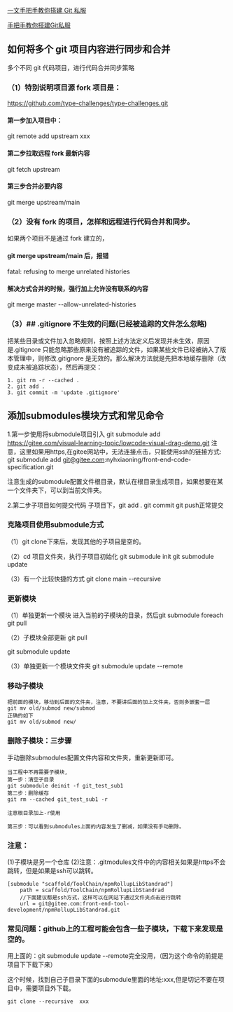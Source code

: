 [一文手把手教你搭建 Git 私服](https://programmercarl.com/qita/gitserver.html)

[手把手教你搭建Git私服](./../16%E5%89%8D%E7%AB%AF%E6%8B%93%E5%B1%95%E7%9F%A5%E8%AF%86%E5%AD%A6%E4%B9%A0/000%E5%A6%82%E4%BD%95%E6%90%AD%E5%BB%BAGit%E7%A7%81%E6%9C%8D.md)
## 如何将多个 git 项目内容进行同步和合并

多个不同 git 代码项目，进行代码合并同步策略

### （1）特别说明项目源 fork 项目是：

https://github.com/type-challenges/type-challenges.git

#### 第一步加入项目中：

git remote add upstream xxx

#### 第二步拉取远程 fork 最新内容

git fetch upstream

#### 第三步合并必要内容

git merge upstream/main

### （2）没有 fork 的项目，怎样和远程进行代码合并和同步。

如果两个项目不是通过 fork 建立的，

#### git merge upstream/main 后，报错

fatal: refusing to merge unrelated histories

#### 解决方式合并的时候，强行加上允许没有联系的内容

git merge master --allow-unrelated-histories

### （3）## .gitignore 不生效的问题(已经被追踪的文件怎么忽略)

把某些目录或文件加入忽略规则，按照上述方法定义后发现并未生效，原因是.gitignore 只能忽略那些原来没有被追踪的文件，如果某些文件已经被纳入了版本管理中，则修改.gitignore 是无效的。那么解决方法就是先把本地缓存删除（改变成未被追踪状态），然后再提交：

```
1. git rm -r --cached .
2. git add .
3. git commit -m 'update .gitignore'

```



## 添加submodules模块方式和常见命令
1.第一步使用将submodule项目引入
git submodule add https://gitee.com/visual-learning-topic/lowcode-visual-drag-demo.git
注意，这里如果用https,在gitee网站中，无法连接点击，只能使用ssh的链接方式:
git submodule add git@gitee.com:nyhxiaoning/front-end-code-specification.git

注意生成的submodule配置文件根目录，默认在根目录生成项目，如果想要在某一个文件夹下，可以到当前文件夹。

2.第二步子项目如何提交代码
子项目下，git add .  git commit  git push正常提交



### 克隆项目使用submodule方式
（1）git clone下来后，发现其他的子项目是空的。

（2）cd 项目文件夹，执行子项目初始化
git submodule init
git submodule update

（3）有一个比较快捷的方式
git clone main --recursive


### 更新模块
（1）单独更新一个模块
进入当前的子模块的目录，然后git submodule foreach git pull

（2）子模块全部更新
git pull

git submodule update

（3）单独更新一个模块文件夹
git submodule update --remote


### 移动子模块
~~~
把前面的模块，移动到后面的文件夹，注意，不要讲后面的加上文件夹，否则多嵌套一层
git mv old/submod new/submod
正确的如下
git mv old/submod new/

~~~

### 删除子模块：三步骤
手动删除submodules配置文件内容和文件夹，重新更新即可。
~~~
当工程中不再需要子模块,
第一步：清空子目录
git submodule deinit -f git_test_sub1
第二步：删除缓存
git rm --cached git_test_sub1 -r

注意根目录加上-r使用

第三步：可以看到submodules上面的内容发生了删减，如果没有手动删除。

~~~

### 注意：
(1)子模块是另一个仓库
(2)注意：.gitmodules文件中的内容相关如果是https不会跳转，但是如果是ssh可以跳转。
~~~
[submodule "scaffold/ToolChain/npmRollupLibStandrad"]
	path = scaffold/ToolChain/npmRollupLibStandrad
    //下面建议都是ssh方式，这样可以在网站下通过文件夹点击进行跳转
	url = git@gitee.com:front-end-tool-development/npmRollupLibStandrad.git

~~~


### 常见问题：github上的工程可能会包含一些子模块，下载下来发现是空的。
用上面的：git submodule update --remote完全没用，（因为这个命令的前提是项目下下载下来）

这个时候，找到自己子目录下面的submodule里面的地址:xxx,但是切记不要在项目中，需要项目外下载。
~~~ 
git clone --recursive  xxx

~~~